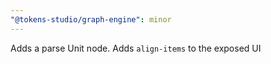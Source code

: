 ```yaml
---
"@tokens-studio/graph-engine": minor
---
```


Adds a parse Unit node. Adds `align-items` to the exposed UI
